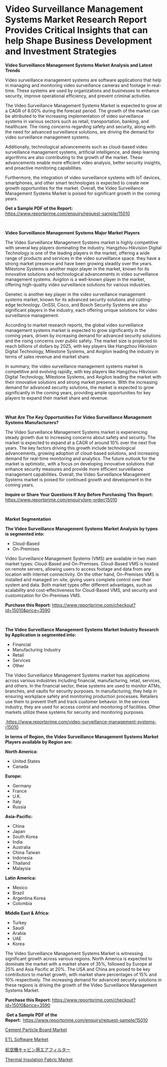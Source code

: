 <p><h1>Video Surveillance Management Systems Market Research Report Provides Critical Insights that can help Shape Business Development and Investment Strategies</h1></p><p><strong>Video Surveillance Management Systems Market Analysis and Latest Trends</strong></p>
<p><p>Video surveillance management systems are software applications that help in managing and monitoring video surveillance cameras and footage in real-time. These systems are used by organizations and businesses to enhance security, improve operational efficiency, and prevent criminal activities.</p><p>The Video Surveillance Management Systems Market is expected to grow at a CAGR of 8.00% during the forecast period. The growth of the market can be attributed to the increasing implementation of video surveillance systems in various sectors such as retail, transportation, banking, and healthcare. The rising concerns regarding safety and security, along with the need for advanced surveillance solutions, are driving the demand for video surveillance management systems.</p><p>Additionally, technological advancements such as cloud-based video surveillance management systems, artificial intelligence, and deep learning algorithms are also contributing to the growth of the market. These advancements enable more efficient video analysis, better security insights, and proactive monitoring capabilities.</p><p>Furthermore, the integration of video surveillance systems with IoT devices, smartphones, and other smart technologies is expected to create new growth opportunities for the market. Overall, the Video Surveillance Management Systems Market is poised for significant growth in the coming years.</p></p>
<p><strong>Get a Sample PDF of the Report:&nbsp;</strong> <a href="https://www.reportprime.com/enquiry/request-sample/15010">https://www.reportprime.com/enquiry/request-sample/15010</a></p>
<p>&nbsp;</p>
<p><strong>Video Surveillance Management Systems Major Market Players</strong></p>
<p><p>The Video Surveillance Management Systems market is highly competitive with several key players dominating the industry. Hangzhou Hikvision Digital Technology is one of the leading players in the market, offering a wide range of products and services in the video surveillance space. they have a strong market presence and have been growing steadily over the years. Milestone Systems is another major player in the market, known for its innovative solutions and technological advancements in video surveillance management systems. Avigilon is a well-known player in the market, offering high-quality video surveillance solutions for various industries.</p><p>Genetec is another key player in the video surveillance management systems market, known for its advanced security solutions and cutting-edge technology. OnSSI, Cisco, and Bosch Security Systems are also significant players in the industry, each offering unique solutions for video surveillance management.</p><p>According to market research reports, the global video surveillance management systems market is expected to grow significantly in the coming years, driven by increasing demand for advanced security solutions and the rising concerns over public safety. The market size is projected to reach billions of dollars by 2025, with key players like Hangzhou Hikvision Digital Technology, Milestone Systems, and Avigilon leading the industry in terms of sales revenue and market share.</p><p>In summary, the video surveillance management systems market is competitive and evolving rapidly, with key players like Hangzhou Hikvision Digital Technology, Milestone Systems, and Avigilon leading the market with their innovative solutions and strong market presence. With the increasing demand for advanced security solutions, the market is expected to grow significantly in the coming years, providing ample opportunities for key players to expand their market share and revenue.</p></p>
<p>&nbsp;</p>
<p><strong>What Are The Key Opportunities For Video Surveillance Management Systems Manufacturers?</strong></p>
<p><p>The Video Surveillance Management Systems market is experiencing steady growth due to increasing concerns about safety and security. The market is expected to expand at a CAGR of around 10% over the next five years. The key factors driving this growth include technological advancements, growing adoption of cloud-based solutions, and increasing demand for real-time monitoring and analytics. The future outlook for the market is optimistic, with a focus on developing innovative solutions that enhance security measures and provide more efficient surveillance management capabilities. Overall, the Video Surveillance Management Systems market is poised for continued growth and development in the coming years.</p></p>
<p><strong>Inquire or Share Your Questions If Any Before Purchasing This Report:</strong> <a href="https://www.reportprime.com/enquiry/pre-order/15010">https://www.reportprime.com/enquiry/pre-order/15010</a></p>
<p>&nbsp;</p>
<p><strong>Market Segmentation</strong></p>
<p><strong>The Video Surveillance Management Systems Market Analysis by types is segmented into:</strong></p>
<p><ul><li>Cloud-Based</li><li>On-Premises</li></ul></p>
<p><p>Video Surveillance Management Systems (VMS) are available in two main market types: Cloud-Based and On-Premises. Cloud-Based VMS is hosted on remote servers, allowing users to access footage and data from any location with internet connectivity. On the other hand, On-Premises VMS is installed and managed on-site, giving users complete control over their system and data. Both market types offer different advantages, such as scalability and cost-effectiveness for Cloud-Based VMS, and security and customization for On-Premises VMS.</p></p>
<p><strong>Purchase this Report:&nbsp;</strong><a href="https://www.reportprime.com/checkout?id=15010&price=3590">https://www.reportprime.com/checkout?id=15010&price=3590</a></p>
<p>&nbsp;</p>
<p><strong>The Video Surveillance Management Systems Market Industry Research by Application is segmented into:</strong></p>
<p><ul><li>Financial</li><li>Manufacturing Industry</li><li>Retail</li><li>Services</li><li>Other</li></ul></p>
<p><p>The Video Surveillance Management Systems market has applications across various industries including financial, manufacturing, retail, services, and others. In the financial sector, these systems are used to monitor ATMs, branches, and vaults for security purposes. In manufacturing, they help in ensuring workplace safety and monitoring production processes. Retailers use them to prevent theft and track customer behavior. In the services industry, they are used for access control and monitoring of facilities. Other markets utilize these systems for security and monitoring purposes.</p></p>
<p><a href="https://www.reportprime.com/video-surveillance-management-systems-r15010">&nbsp;https://www.reportprime.com/video-surveillance-management-systems-r15010</a></p>
<p><strong>In terms of Region, the Video Surveillance Management Systems Market Players available by Region are:</strong></p>
<p>
    <p> <strong> North America: </strong>
        <ul>
            <li>United States</li>
            <li>Canada</li>
        </ul>
        </p> 
    <p> <strong> Europe: </strong>
        <ul>
            <li>Germany</li>
            <li>France</li>
            <li>U.K.</li>
            <li>Italy</li>
            <li>Russia</li>
        </ul>
        </p> 
    <p> <strong> Asia-Pacific: </strong>
        <ul>
            <li>China</li>
            <li>Japan</li>
            <li>South Korea</li>
            <li>India</li>
            <li>Australia</li>
            <li>China Taiwan</li>
            <li>Indonesia</li>
            <li>Thailand</li>
            <li>Malaysia</li>
        </ul>
        </p> 
    <p> <strong> Latin America: </strong>
        <ul>
            <li>Mexico</li>
            <li>Brazil</li>
            <li>Argentina Korea</li>
            <li>Colombia</li>
        </ul>
        </p> 
    <p> <strong> Middle East & Africa: </strong>
        <ul>
            <li>Turkey</li>
            <li>Saudi</li>
            <li>Arabia</li>
            <li>UAE</li>
            <li>Korea</li>
        </ul>
    </p>
    </p>
<p><p>The Video Surveillance Management Systems Market is witnessing significant growth across various regions. North America is expected to dominate the market with a market share of 35%, followed by Europe at 25% and Asia Pacific at 20%. The USA and China are poised to be key contributors to market growth, with market share percentages of 15% and 10% respectively. The increasing demand for advanced security solutions in these regions is driving the growth of the Video Surveillance Management Systems Market.</p></p>
<p><strong>Purchase this Report: </strong><a href="https://www.reportprime.com/checkout?id=15010&price=3590">https://www.reportprime.com/checkout?id=15010&price=3590</a></p>
<p>&nbsp;<strong>Get a Sample PDF of the Report:&nbsp;&nbsp;</strong><a href="https://www.reportprime.com/enquiry/request-sample/15010">https://www.reportprime.com/enquiry/request-sample/15010</a></p>
<p><strong></strong></p>
<p><p><a href="https://www.linkedin.com/pulse/cement-particle-board-market-centers-aspects-growth-share-nrnne?trackingId=SuhfWxCGIpnMoeGg9Nue2w%3D%3D">Cement Particle Board Market</a></p><p><a href="https://github.com/dimitrishawkinswaynenp91rgz/Market-Research-Report-List-2/blob/main/etl-software-market.md">ETL Software Market</a></p><p><a href="https://github.com/one-cool-chick/Market-Research-Report-List-1/blob/main/593787125762.md">航空機キャビン用エアフィルター</a></p><p><a href="https://www.linkedin.com/pulse/thermal-insulation-fabric-market-size-global-industry-overview-b3ece?trackingId=AaU%2F0BHHfTrMi3WlXZ%2B%2FMA%3D%3D">Thermal Insulation Fabric Market</a></p></p>